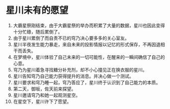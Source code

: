 # 星川未有的愿望

1. 大霸星祭刚结束，由于大霸星祭的举办而积累了大量的数据，星川也因此变得十分忙碌，随后累倒了。
2. 由于星川累倒了而自责不已的穹乃决心要多多的关心室友。
3. 星川半夜发生能力暴走，来自未来的投影情报以记忆的形式保存，不再因退相干而丢失。
4. 在梦境中，星川体验了自己未来的一切可能性，在醒来的一瞬间确信了自己的心意。
5. 穹乃为星川着急寻找糖分补充剂，却不小心撞见正在换衣服的星川。
6. 星川告知穹乃自己能力获得提升的消息。并决心做一个测试。
7. 星川要求和穹乃睡一起，穹乃答应了，星川终于认识到了自己能力的本质。
8. 第二天，御坂，佐天前来探望。
9. 星川邀请穹乃和她一起观测星空。
10. 在星空下，星川许下了愿望。